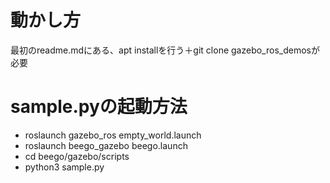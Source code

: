 # 動かし方
最初のreadme.mdにある、apt installを行う＋git clone gazebo_ros_demosが必要
# sample.pyの起動方法
- roslaunch gazebo_ros empty_world.launch 
- roslaunch beego_gazebo beego.launch 
- cd beego/gazebo/scripts
- python3 sample.py